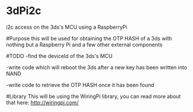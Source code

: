 # 3dPi2c
i2c access on the 3ds's MCU using a RaspberryPi

#Purpose
this will be used for obtaining the OTP HASH of a 3ds with nothing but a Raspberry Pi and a few other external components

#TODO
-find the deviceId of the 3ds's MCU

-write code which will reboot the 3ds after a new key has been written into NAND

-write code to retrieve the OTP HASH once it has been found

#Library
This will be using the WiringPi library, you can read more about that here: http://wiringpi.com/
